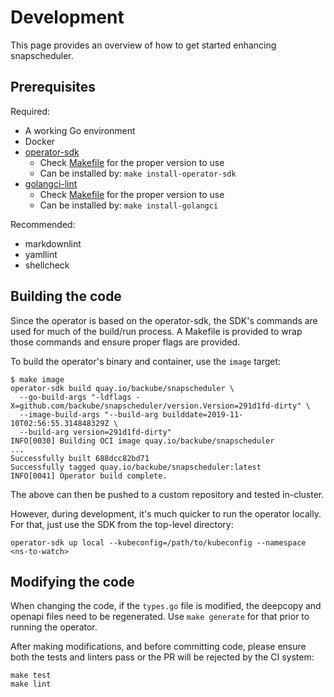 # Development

This page provides an overview of how to get started enhancing snapscheduler.

## Prerequisites

Required:

- A working Go environment
- Docker
- [operator-sdk](https://github.com/operator-framework/operator-sdk)
  - Check
    [Makefile](https://github.com/backube/snapscheduler/blob/master/Makefile)
    for the proper version to use
  - Can be installed by: `make install-operator-sdk`
- [golangci-lint](https://github.com/golangci/golangci-lint)
  - Check
    [Makefile](https://github.com/backube/snapscheduler/blob/master/Makefile)
    for the proper version to use
  - Can be installed by: `make install-golangci`

Recommended:

- markdownlint
- yamllint
- shellcheck

## Building the code

Since the operator is based on the operator-sdk, the SDK's commands are used for
much of the build/run process. A Makefile is provided to wrap those commands and
ensure proper flags are provided.

To build the operator's binary and container, use the `image` target:

```
$ make image
operator-sdk build quay.io/backube/snapscheduler \
  --go-build-args "-ldflags -X=github.com/backube/snapscheduler/version.Version=291d1fd-dirty" \
  --image-build-args "--build-arg builddate=2019-11-10T02:56:55.314848329Z \
  --build-arg version=291d1fd-dirty"
INFO[0030] Building OCI image quay.io/backube/snapscheduler
...
Successfully built 688dcc82bd71
Successfully tagged quay.io/backube/snapscheduler:latest
INFO[0041] Operator build complete.
```

The above can then be pushed to a custom repository and tested in-cluster.

However, during development, it's much quicker to run the operator locally. For
that, just use the SDK from the top-level directory:

```
operator-sdk up local --kubeconfig=/path/to/kubeconfig --namespace <ns-to-watch>
```

## Modifying the code

When changing the code, if the `types.go` file is modified, the deepcopy and
openapi files need to be regenerated. Use `make generate` for that prior to
running the operator.

After making modifications, and before committing code, please ensure both the
tests and linters pass or the PR will be rejected by the CI system:

```
make test
make lint
```
